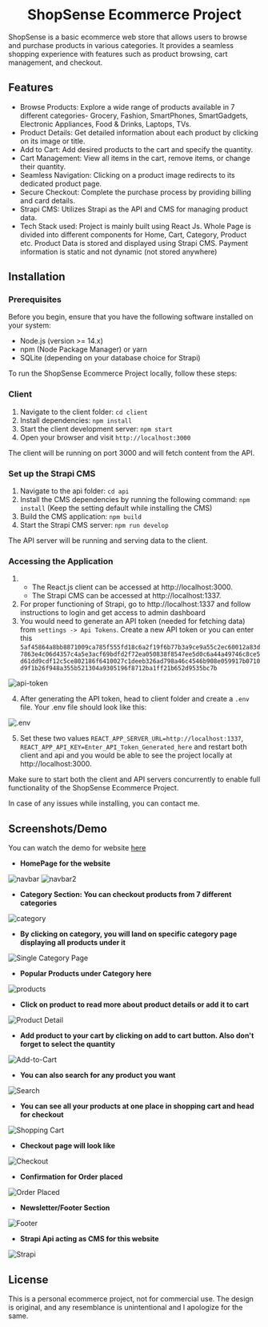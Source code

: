 
<h1 align="center">ShopSense Ecommerce Project</h1>

ShopSense is a basic ecommerce web store that allows users to browse and purchase products in various categories. It provides a seamless shopping experience with features such as product browsing, cart management, and checkout.

## Features

- Browse Products: Explore a wide range of products available in 7 different categories- Grocery, Fashion, SmartPhones, SmartGadgets, Electronic Appliances, Food & Drinks, Laptops, TVs.
- Product Details: Get detailed information about each product by clicking on its image or title.
- Add to Cart: Add desired products to the cart and specify the quantity.
- Cart Management: View all items in the cart, remove items, or change their quantity.
- Seamless Navigation: Clicking on a product image redirects to its dedicated product page.
- Secure Checkout: Complete the purchase process by providing billing and card details.
- Strapi CMS: Utilizes Strapi as the API and CMS for managing product data.
- Tech Stack used: Project is mainly built using React Js. Whole Page is divided into different components for Home, Cart, Category, Product etc. Product Data is stored and displayed using Strapi CMS. Payment information is static and not dynamic (not stored anywhere)

## Installation

### Prerequisites

Before you begin, ensure that you have the following software installed on your system:

- Node.js (version >= 14.x)
- npm (Node Package Manager) or yarn
- SQLite (depending on your database choice for Strapi)

To run the ShopSense Ecommerce Project locally, follow these steps:

### Client

1. Navigate to the client folder: `cd client`
2. Install dependencies: `npm install`
3. Start the client development server: `npm start`
4. Open your browser and visit `http://localhost:3000`

The client will be running on port 3000 and will fetch content from the API.

### Set up the Strapi CMS

1. Navigate to the api folder: `cd api`
2. Install the CMS dependencies by running the following command: `npm install`
(Keep the setting default while installing the CMS)
3. Build the CMS application: `npm build`
3. Start the Strapi CMS server: `npm run develop`

The API server will be running and serving data to the client.

### Accessing the Application
1. - The React.js client can be accessed at http://localhost:3000.
   - The Strapi CMS can be accessed at http://localhost:1337.
2. For proper functioning of Strapi, go to http://localhost:1337 and follow instructions to login and get access to admin dashboard
3. You would need to generate an API token (needed for fetching data) from `settings -> Api Tokens`. Create a new API token or you can enter this `5af45864a8bb8871009ca785f555fd18c6a2f19f6b77b3a9ce9a55c2ec60012a83d7863e4c06d4357c4a5e3acf69bdfd2f72ea050838f8547ee5d0c6a44a49746c8ce5d61dd9cdf12c5ce802186f6410027c1deeb326ad798a46c4546b908e059917b0710d9f1b26f948a355b521304a9305196f8712ba1ff21b652d9535bc7b`

![api-token](./ScreenShots/api%20token.png)

4. After generating the API token, head to client folder and create a `.env` file. Your .env file should look like this:

![.env](./ScreenShots/env.png)

5. Set these two values `REACT_APP_SERVER_URL=http://localhost:1337`, `REACT_APP_API_KEY=Enter_API_Token_Generated_here` and restart both client and api and you would be able to see the project locally at http://localhost:3000.

Make sure to start both the client and API servers concurrently to enable full functionality of the ShopSense Ecommerce Project.

In case of any issues while installing, you can contact me.


## Screenshots/Demo

You can watch the demo for website [here](https://clipchamp.com/watch/9vwDxLtP25g)

- **HomePage for the website**
  
![navbar](./ScreenShots/Navbar.png)
![navbar2](./ScreenShots/Nav2.png)

- **Category Section: You can checkout products from 7 different categories**
  
![category](./ScreenShots/Categories.png)

- **By clicking on category, you will land on specific category page displaying all products under it**

![Single Category Page](./ScreenShots/Single%20Category.png)

- **Popular Products under Category here**
  
![products](./ScreenShots/Products.png)

- **Click on product to read more about product details or add it to cart**
  
![Product Detail](./ScreenShots/Product%20Detail.png)

- **Add product to your cart by clicking on add to cart button. Also don't forget to select the quantity**

![Add-to-Cart](./ScreenShots/AddtoCart.png)

- **You can also search for any product you want**
  
![Search](./ScreenShots/Seach.png)

- **You can see all your products at one place in shopping cart and head for checkout**
  
![Shopping Cart](./ScreenShots/Shopping%20Cart.png)

- **Checkout page will look like**
  
![Checkout](./ScreenShots/Checkout.png)

- **Confirmation for Order placed**
  
![Order Placed](./ScreenShots/Order%20Success.png)

- **Newsletter/Footer Section**
  
![Footer](./ScreenShots/Footer.png)

- **Strapi Api acting as CMS for this website**

![Strapi](./ScreenShots/Strapi%20Admin.png)

## License
This is a personal ecommerce project, not for commercial use. The design is original, and any resemblance is unintentional and I apologize for the same.
